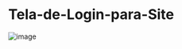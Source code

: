 # Tela-de-Login-para-Site


![image](https://github.com/user-attachments/assets/f7801bf7-0203-4ee5-97c5-78d763680d29)
